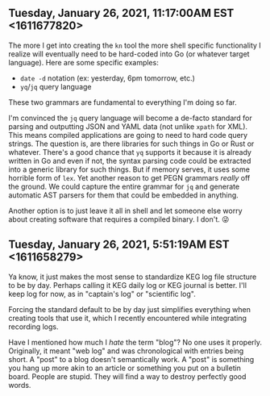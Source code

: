 ## Tuesday, January 26, 2021, 11:17:00AM EST <1611677820>

The more I get into creating the `kn` tool the more shell specific
functionality I realize will eventually need to be hard-coded into Go
(or whatever target language). Here are some specific examples:

* `date -d` notation (ex: yesterday, 6pm tomorrow, etc.)
* `yq`/`jq` query language

These two grammars are fundamental to everything I'm doing so far.

I'm convinced the `jq` query language will become a de-facto standard
for parsing and outputting JSON and YAML data (not unlike `xpath` for
XML). This means compiled applications are going to need to hard code 
query strings. The question is, are there libraries for such things in
Go or Rust or whatever. There's a good chance that `yq` supports it
because it is already written in Go and even if not, the syntax parsing
code could be extracted into a generic library for such things. But if
memory serves, it uses some horrible form of `lex`. Yet another reason
to get PEGN grammars *really* off the ground. We could capture the
entire grammar for `jq` and generate automatic AST parsers for them that
could be embedded in anything.

Another option is to just leave it all in shell and let someone else
worry about creating software that requires a compiled binary. I don't.
😜

## Tuesday, January 26, 2021, 5:51:19AM EST <1611658279>

Ya know, it just makes the most sense to standardize KEG log file
structure to be by day. Perhaps calling it KEG daily log or KEG journal
is better. I'll keep log for now, as in "captain's log" or "scientific
log". 

Forcing the standard default to be by day just simplifies everything
when creating tools that use it, which I recently encountered while
integrating recording logs.

Have I mentioned how much I *hate* the term "blog"? No one uses it
properly. Originally, it meant "web log" and was chronological with
entries being short. A "post" to a blog doesn't semantically work. A
"post" is something you hang up more akin to an article or something you
put on a bulletin board. People are stupid. They will find a way to
destroy perfectly good words.
